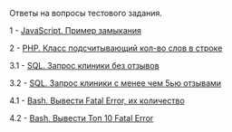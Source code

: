 Ответы на вопросы тестового задания.

1 - [JavaScript. Пример замыкания](/1-js-closing.js)

2 - [PHP. Класс подсчитывающий кол-во слов в строке](/2-php-class-word-counter.php)

3.1 - [SQL. Запрос клиники без отзывов](/3.1-sql-no-opinions.sql)

3.2 - [SQL. Запрос клиники с менее чем 5ью отзывами](/3.2-sql-have-less-then-five-opinions.sql)

4.1 - [Bash. Вывести Fatal Error, их количество](/4.1-bash-filter-log-and-group.sh)

4.2 - [Bash. Вывести Топ 10 Fatal Error](/4.2-bash-filter-log-group-and-top.sh)


